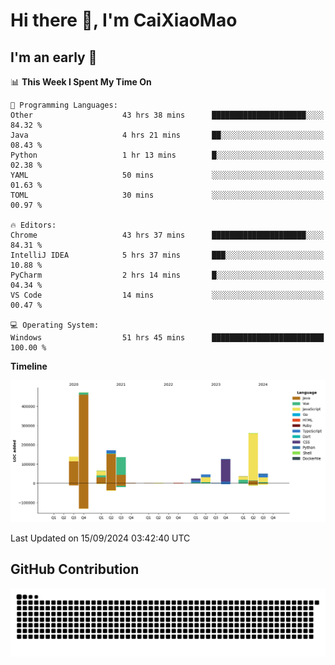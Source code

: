 # Hi there 👋, I'm CaiXiaoMao

## I'm an early 🐤
<!--START_SECTION:waka-->
📊 **This Week I Spent My Time On** 

```text
💬 Programming Languages: 
Other                    43 hrs 38 mins      █████████████████████░░░░   84.32 % 
Java                     4 hrs 21 mins       ██░░░░░░░░░░░░░░░░░░░░░░░   08.43 % 
Python                   1 hr 13 mins        █░░░░░░░░░░░░░░░░░░░░░░░░   02.38 % 
YAML                     50 mins             ░░░░░░░░░░░░░░░░░░░░░░░░░   01.63 % 
TOML                     30 mins             ░░░░░░░░░░░░░░░░░░░░░░░░░   00.97 % 

🔥 Editors: 
Chrome                   43 hrs 37 mins      █████████████████████░░░░   84.31 % 
IntelliJ IDEA            5 hrs 37 mins       ███░░░░░░░░░░░░░░░░░░░░░░   10.88 % 
PyCharm                  2 hrs 14 mins       █░░░░░░░░░░░░░░░░░░░░░░░░   04.34 % 
VS Code                  14 mins             ░░░░░░░░░░░░░░░░░░░░░░░░░   00.47 % 

💻 Operating System: 
Windows                  51 hrs 45 mins      █████████████████████████   100.00 % 
```

**Timeline**

![Lines of Code chart](https://raw.githubusercontent.com/caixiaomao/caixiaomao/main/assets/bar_graph.png)


 Last Updated on 15/09/2024 03:42:40 UTC
<!--END_SECTION:waka-->

## GitHub Contribution
<picture>
  <source media="(prefers-color-scheme: dark)" srcset="/dist/snake/github-contribution-grid-snake-dark.svg" />
  <source media="(prefers-color-scheme: light)" srcset="/dist/snake/github-contribution-grid-snake.svg" />
  <img alt="github contribution grid snake animation" src="/dist/snake/github-contribution-grid-snake.svg" />
</picture>
